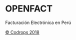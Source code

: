 OPENFACT
=========

Facturación Electrónica en Perú


[© Codrops 2018](http://www.openfactplus.com)

